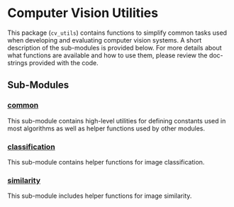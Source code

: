 # Computer Vision Utilities # 

This package (`cv_utils`) contains functions to simplify common tasks
used when developing and evaluating computer vision systems.  A short
description of the sub-modules is provided below. For more details
about what functions are available and how to use them, please review
the doc-strings provided with the code.


## Sub-Modules

### [common](common)

This sub-module contains high-level utilities for defining constants
used in most algorithms as well as helper functions used by other
modules.

### [classification](classification)

This sub-module contains helper functions for image classification.

### [similarity](./similarity)

This sub-module includes helper functions for image similarity.
